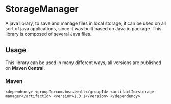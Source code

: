 # **StorageManager**
A java library, to save and manage files in local storage, it can be used on all sort of java applications, since it was built based on Java.io package. 
This library is composed of several Java files.
 
## Usage
This library can be used in many different ways, all versions are published on **Maven Central**.

### Maven 
`<dependency>
  <groupId>com.beastwall</groupId>
  <artifactId>storage-manager</artifactId>
  <version>1.0.1</version>
</dependency>` 





